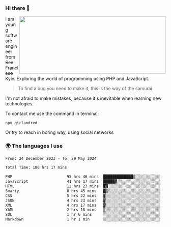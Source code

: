 ### Hi there 👋  

<img align='right' src="https://github-readme-stats.vercel.app/api?username=girlandred&count_private=true&show_icons=true&include_all_commits=true&hide_rank=true&hide_title=true&theme=buefy&card_width=300" width=460 height=180>


I am young software engineer from ~~San Francisco~~ Kyiv. Exploring the world of programming using PHP and JavaScript.


> To find a bug you need to make it, this is the way of the samurai



I'm not afraid to make mistakes, because it's inevitable when learning new technologies.

To contact me use the command in terminal:

```
npx girlandred
```

Or try to reach in boring way, using social networks


### 🌍 The languages I use

<!--START_SECTION:waka-->

```txt
From: 24 December 2023 - To: 29 May 2024

Total Time: 180 hrs 17 mins

PHP                        95 hrs 46 mins  █████████████▒░░░░░░░░░░░   53.11 %
JavaScript                 41 hrs 17 mins  █████▓░░░░░░░░░░░░░░░░░░░   22.90 %
HTML                       12 hrs 23 mins  █▓░░░░░░░░░░░░░░░░░░░░░░░   06.87 %
Smarty                     8 hrs 45 mins   █▒░░░░░░░░░░░░░░░░░░░░░░░   04.86 %
CSS                        5 hrs 22 mins   ▓░░░░░░░░░░░░░░░░░░░░░░░░   02.98 %
JSON                       4 hrs 23 mins   ▓░░░░░░░░░░░░░░░░░░░░░░░░   02.43 %
XML                        4 hrs 17 mins   ▓░░░░░░░░░░░░░░░░░░░░░░░░   02.38 %
YAML                       2 hrs 18 mins   ▒░░░░░░░░░░░░░░░░░░░░░░░░   01.28 %
SQL                        1 hr 6 mins     ░░░░░░░░░░░░░░░░░░░░░░░░░   00.62 %
Markdown                   1 hr 1 min      ░░░░░░░░░░░░░░░░░░░░░░░░░   00.57 %
```

<!--END_SECTION:waka-->
